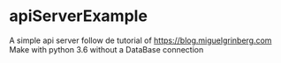 # apiServerExample
A simple api server follow de tutorial of https://blog.miguelgrinberg.com
Make with python 3.6 without a DataBase connection
